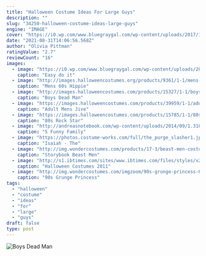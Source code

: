 ```yaml
---
title: "Halloween Costume Ideas For Large Guys"
description: ""
slug: "34250-halloween-costume-ideas-large-guys"
engine: "IMAGE"
cover: "https://i0.wp.com/www.bluegraygal.com/wp-content/uploads/2017/10/EasyFamilyHalloweenCostumes-2.jpg?fit=810%2C1080&ssl=1"
date: "2021-08-31T14:06:56.568Z"
author: "Olivia Pittman"
ratingValue: "2.7"
reviewCount: "16"
images:
  - image: "https://i0.wp.com/www.bluegraygal.com/wp-content/uploads/2017/10/EasyFamilyHalloweenCostumes-2.jpg?fit=810%2C1080&ssl=1"
    caption: "Easy do it"
  - image: "http://images.halloweencostumes.org/products/9361/1-1/mens-60s-hippie-dude-costume.jpg"
    caption: "Mens 60s Hippie"
  - image: "http://images.halloweencostumes.com/products/15327/1-1/boys-dead-man-rockin-costume.jpg"
    caption: "Boys Dead Man"
  - image: "https://images.halloweencostumes.com/products/39959/1-1/adult-mens-jive-talkin-disco-dude-costume.jpg"
    caption: "Adult Mens Jive"
  - image: "https://images.halloweencostumes.com/products/15785/1-1/80s-rock-star-boy-costume.jpg"
    caption: "80s Rock Star"
  - image: "http://andreasnotebook.com/wp-content/uploads/2014/09/1.310.jpg"
    caption: "5 Funny Family"
  - image: "https://photos.costume-works.com/full/the_purge_slasher1.jpg"
    caption: "Isaiah - The"
  - image: "http://img.wondercostumes.com/products/17-3/beast-men-costume.jpg"
    caption: "Storybook Beast Men"
  - image: "http://s1.ibtimes.com/sites/www.ibtimes.com/files/styles/v2_article_large/public/2011/10/23/178211-gotham-girls-halloween.jpg"
    caption: "Halloween Costumes 2011"
  - image: "http://img.wondercostumes.com/imgzoom/90s-grunge-princess-68505.jpg"
    caption: "90s Grunge Princess"
tags:
  - "halloween"
  - "costume"
  - "ideas"
  - "for"
  - "large"
  - "guys"
draft: false
type: post
---
```



![Boys Dead Man](http://images.halloweencostumes.com/products/15327/1-1/boys-dead-man-rockin-costume.jpg "Boys Dead Man")


<!--inArticleAds-->

<!--galleryOne-->


<!--inArticleAds-->

<!--galleryTwo-->


<!--galleryThree-->

